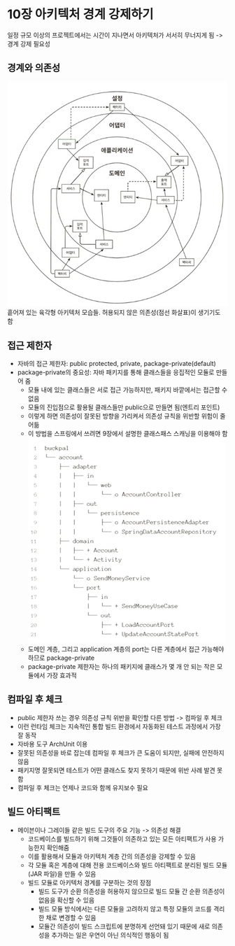 # 10장 아키텍처 경계 강제하기

일정 규모 이상의 프로젝트에서는 시간이 지나면서 아키텍처가 서서히 무너지게 됨 -> 경계 강제 필요성

## 경계와 의존성

![img.png](img.png)
흩어져 있는 육각형 아키텍처 모습들. 허용되지 않은 의존성(점선 화살표)이 생기기도 함

## 접근 제한자

- 자바의 접근 제한자: public protected, private, package-private(default)
- package-private의 중요성: 자바 패키지를 통해 클래스들을 응집적인 모듈로 만들어 줌
    - 모듈 내에 있는 클래스들은 서로 접근 가능하지만, 패키지 바깥에서는 접근할 수 없음
    - 모듈의 진입점으로 활용될 클래스들만 public으로 만들면 됨(엔트리 포인트)
    - 이렇게 하면 의존성이 잘못된 방향을 가리켜서 의존성 규칙을 위반할 위험이 줄어듦
    - 이 방법을 스프링에서 쓰려면 9장에서 설명한 클래스패스 스캐닝을 이용해야 함
      ![img_1.png](img_1.png)
    - 도메인 계층, 그리고 application 계층의 port는 다른 계층에서 접근 가능해야 하므로 package-private
    - package-private 제한자는 하나의 패키지에 클래스가 몇 개 안 되는 작은 모듈에서 가장 효과적

## 컴파일 후 체크

- public 제한자 쓰는 경우 의존성 규칙 위반을 확인할 다른 방법 -> 컴파일 후 체크
- 이런 런타임 체크는 지속적인 통합 빌드 환경에서 자동화된 테스트 과정에서 가장 잘 동작
- 자바용 도구 ArchUnit 이용
- 잘못된 의존성을 바로 잡는데 컴파일 후 체크가 큰 도움이 되지만, 실패에 안전하지 않음
- 패키지명 잘못되면 테스트가 어떤 클래스도 찾지 못하기 때문에 위반 사례 발견 못 함
- 컴파일 후 체크는 언제나 코드와 함께 유지보수 필요

## 빌드 아티팩트

- 메이븐이나 그레이들 같은 빌드 도구의 주요 기능 -> 의존성 해결
    - 코드베이스를 빌드하기 위해 그것들이 의존하고 있는 모든 아티팩트가 사용 가능한지 확인해줌
    - 이를 활용해서 모듈과 아키텍처 계층 간의 의존성을 강제할 수 있음
    - 각 모듈 혹은 계층에 대해 전용 코드베이스와 빌드 아티팩트로 분리된 빌드 모듈(JAR 파일)을 만들 수 있음
    - 빌드 모듈로 아키텍처 경계를 구분하는 것의 장점
        - 빌드 도구가 순환 의존성을 허용하지 않으므로 빌드 모듈 간 순환 의존성이 없음을 확신할 수 있음
        - 빌드 모듈 방식에서는 다른 모듈을 고려하지 않고 특정 모듈의 코드를 격리한 채로 변경할 수 있음
        - 모듈간 의존성이 빌드 스크립트에 분명하게 선언돼 있기 때문에 새로 의존성을 추가하는 일은 우연이 아닌 의식적인 행동이 됨